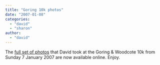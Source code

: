 ```yaml
---
title: "Goring 10k photos"
date: "2007-01-08"
categories: 
  - "david"
  - "sharon"
author:
  - "david"
---
```


The [full set of photos](http://davidrowe.co.uk/photos/?set=72157594465040084) that David took at the Goring & Woodcote 10k from Sunday 7 January 2007 are now available online. Enjoy.
